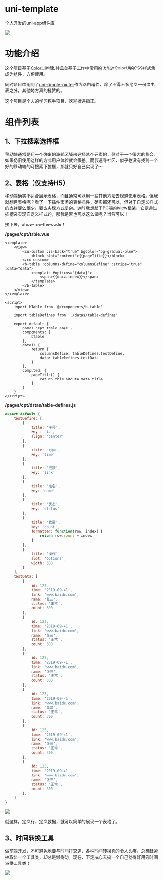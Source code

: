 # uni-template

个人开发的uni-app组件库

![](https://tva1.sinaimg.cn/large/006y8mN6ly1g7d6adzvydj30ic0wk40l.jpg)

# 功能介绍

这个项目基于[ColorUI](https://github.com/weilanwl/ColorUI)构建,并且会基于工作中常用的功能对ColorUI的CSS样式集成为组件，方便使用。

同时项目中用到了[uni-simple-router](https://github.com/SilurianYang/uni-simple-router)作为路由组件，除了不得不多定义一份路由表之外，其他地方真的挺赞的。

这个项目是个人的学习练手项目，欢迎批评指正。

# 组件列表

## 1、下拉搜索选择框

移动端通常是用一个弹出的波轮区域来选择某个元素的，但对于一个很大的集合，如果仍旧使用这样的方式用户体验就会很差。而我遍寻社区，似乎也没有找到一个好的移动端的可搜索下拉框，那就只好自己实现了～

## 2、表格（仅支持H5）

移动端确实不适合展示表格，而且通常可以用一些其他方法去规避使用表格。但我就想用表格呢？看了一下插件市场的表格插件，确实都还可以，但对于自定义样式的支持要么很少，要么实现方式复杂。这时我想起了PC端的iview框架，它是通过插槽来实现自定义样式的，那我是否也可以这么做呢？当然可以！

接下来，show-me-the-code！

**/pages/cpt/table.vue**

```vue
<template>
	<view>
		<cu-custom :is-back="true" bgColor="bg-gradual-blue">
			<block slot="content">{{pageTitle}}</block>
		</cu-custom>
		<b-table :columns-define="columnsDefine" :stripe="true" :data="data">
			<template #options="{data}">
				<span>{{data.index}}</span>
			</template>
		</b-table>
	</view>
</template>

<script>
	import bTable from '@/components/b-table'
	
	import tableDefines from './datas/table-defines'
	
	export default {
		name: 'cpt-table-page',
		components: {
			bTable
		},
		data() {
			return {
				columnsDefine: tableDefines.testDefine,
				data: tableDefines.testData
			}
		},
		computed: {
			pageTitle() {
				return this.$Route.meta.title
			}
		}
	}
</script>

```

**/pages/cpt/datas/table-defines.js**

```js
export default {
	testDefine: [
		{
			title: '序号',
			key : 'id',
			align: 'center'
		},
		{
			title: '时间',
			key: 'time'
		},
		{
			title: '链接',
			key: 'link'
		},
		{
			title: '姓名',
			key: 'name'
		},
		{
			title: '状态',
			key: 'status'
		},
		{
			title: '数量',
			key: 'count',
			formatter: function(row, index) {
				return row.count + index
			}
		},
		{
			title: '操作',
			slot: 'options',
			width: 300
		}
	],
	testData: [
		{
			id: 125,
			time: '2019-09-41',
			link: 'www.baidu.com',
			name: '张三',
			status: '正常',
			count: 300
		},
		{
			id: 125,
			time: '2019-09-41',
			link: 'www.baidu.com',
			name: '张三',
			status: '正常',
			count: 300
		},
		{
			id: 125,
			time: '2019-09-41',
			link: 'www.baidu.com',
			name: '张三',
			status: '正常',
			count: 300
		},
		{
			id: 125,
			time: '2019-09-41',
			link: 'www.baidu.com',
			name: '张三',
			status: '正常',
			count: 300
		},
		{
			id: 125,
			time: '2019-09-41',
			link: 'www.baidu.com',
			name: '张三',
			status: '正常',
			count: 300
		},
		{
			id: 125,
			time: '2019-09-41',
			link: 'www.baidu.com',
			name: '张三',
			status: '正常',
			count: 300
		},
	]
}
```

![](https://tva1.sinaimg.cn/large/006y8mN6ly1g7d6idz1cdj30ie0wugol.jpg)

就这样，定义行、定义数据，就可以简单的展现一个表格了。

## 3、时间转换工具

做前端开发，不可避免地要与时间打交道，各种时间转换真的令人头疼，总想赶紧抽取出一个工具类，却总是懒得动。现在，下定决心去搞一个自己觉得好用的时间转换工具类！

![](https://tva1.sinaimg.cn/large/006y8mN6ly1g7d6p86ubej30i60xsq7w.jpg)